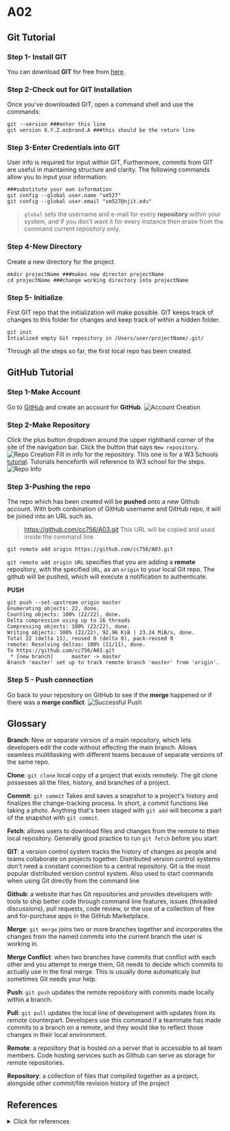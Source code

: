 # A02

## Git Tutorial
### Step 1- Install GIT
You can download **GIT** for free from [here](https://git-scm.com).

### Step 2-Check out for GIT Installation
Once you've downloaded GIT, open a command shell and use the commands:
```
git --version ###enter this line
git version X.Y.Z.osbrand.A ###this should be the return line
```
### Step 3-Enter Credentials into GIT
User info is required for input within GIT, Furthermore, commits from GIT are useful in maintaining structure and clarity. The following commands allow you to input your information:
```
###substitute your own information
git config --global user.name "sm527"
git config --global user.email "sm527@njit.edu"
```
> `global` sets the username and e-mail for every **repository** within your system, and if you don't want it for every instance then erase from the command  current repository only.
### Step 4-New Directory
Create a new directory for the project.
```
mkdir projectName ###makes new director projectName
cd projectName ###change working directory into projectName
```
### Step 5- Initialize
First GIT repo that the initialization will make possible. GIT keeps track of changes to this folder for changes and keep track of within a hidden folder.
```
git init
Intialized empty Git repository in /Users/user/projectName/.git/
```
Through all the steps so far, the first local repo has been created.

## GitHub Tutorial

### Step 1-Make Account
Go to [GitHub](github.com) and create an account for **GitHub**.
![Account Creation](https://www.w3schools.com/git/img_githup_sign_up.png)

### Step 2-Make Repository
Click the plus button dropdown around the upper righthand corner of the site of the navigation bar. Click the button that says `New repository`.
![Repo Creation](https://www.w3schools.com/git/img_github_new_repo.png)
Fill in info for the repository. This one is for a W3 Schools [tutorial](https://www.w3schools.com/git/git_remote_getstarted.asp?remote=github). Tutorials henceforth will reference to W3 school for the steps.
![Repo Info](https://www.w3schools.com/git/img_github_new_repo_create.png)

### Step 3-Pushing the repo
The repo which has been created will be **pushed** onto a new Github account. With both conbination of GitHub username and GitHub repo, it will be joined into an URL such as.
> https://github.com/cc756/A03.git
This URL will be copied and used inside the command line.
```
git remote add origin https://github.com/cc756/A03.git
```
`git remote add origin URL` specifies that you are adding a **remote** repository, with the specified `URL`, as an `origin` to your local Git repo.
The github will be pushed, which will execute a notification to authenticate.

**PUSH**
```
git push --set-upstream origin master
Enumerating objects: 22, done.
Counting objects: 100% (22/22), done.
Delta compression using up to 16 threads
Compressing objects: 100% (22/22), done.
Writing objects: 100% (22/22), 92.96 KiB | 23.24 MiB/s, done.
Total 22 (delta 11), reused 0 (delta 0), pack-reused 0
remote: Resolving deltas: 100% (11/11), done.
To https://github.com/cc756/A03.git
 * [new branch]      master -> master
Branch 'master' set up to track remote branch 'master' from 'origin'.
```
### Step 5 - Push connection
Go back to your repository on GitHub to see if the **merge** happened or if there was a **merge conflict**.
![Successful Push](https://www.w3schools.com/git/img_github_merged.png)




## Glossary
**Branch**: New or separate version of a main repository, which lets developers edit the code without effecting the main branch. Allows seamless mulititasking with different teams because of separate versions of the same repo.

**Clone**: `git clone` local copy of a project that exists remotely. The git clone possesses all the files, history, and branches of a project.

**Commit**: `git commit` Takes and saves a snapshot to a project's history and finalizes the change-tracking process. In short, a commit functions like taking a photo. Anything that's been staged with `git add` will become a part of the snapshot with `git commit`.

**Fetch**: allows users to download files and changes from the remote to their local repository. Generally good practice to run `git fetch` before you start

**GIT**: a version control system tracks the history of changes as people and teams collaborate on projects together. Distributed version control systems don't need a constant connection to a central repository. Git is the most popular distributed version control system. Also used to start commands when using Git directly from the command line

**Github**: a website that has Git repositories and provides developers with tools to ship better code through command line features, issues (threaded discussions), pull requests, code review, or the use of a collection of free and for-purchase apps in the GitHub Marketplace.

**Merge**: `git merge` joins two or more branches together and incorporates the changes from the named commits into the current branch the user is working in.

**Merge Conflict**: when two branches have commits that conflict with each other and you attempt to merge them, Git needs to decide which commits to actually use in the final merge. This is usually done automaticaly but sometimes Git needs your help.

**Push**: `git push` updates the remote repository with commits made locally within a branch.

**Pull**: `git pull` updates the local line of development with updates from its remote counterpart. Developers use this command if a teammate has made commits to a branch on a remote, and they would like to reflect those changes in their local environment.

**Remote**: a repository that is hosted on a server that is accessible to all team members. Code hosting services such as Github can serve as storage for remote repositories.

**Repository**: a collection of files that compiled together as a project, alongside other commit/file revision history of the project

## References
<details><summary>Click for references</summary> 
<p>
  
  - [Jet Brains](https://www.jetbrains.com/help/webstorm/getting-started-with-webstorm.html)
  - [GitHub Docs](https://docs.github.com/en)
  - [W3 Schools Git Tutorial](https://www.w3schools.com/git/)
  - Past classes
  
</p>
</details>
